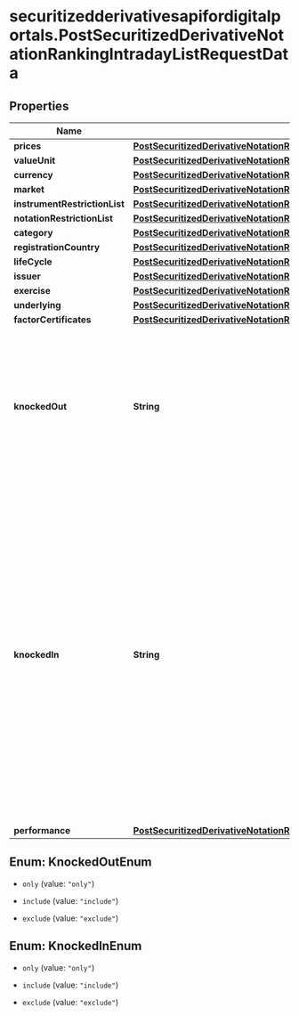 # securitizedderivativesapifordigitalportals.PostSecuritizedDerivativeNotationRankingIntradayListRequestData

## Properties

Name | Type | Description | Notes
------------ | ------------- | ------------- | -------------
**prices** | [**PostSecuritizedDerivativeNotationRankingIntradayListRequestDataPrices**](PostSecuritizedDerivativeNotationRankingIntradayListRequestDataPrices.md) |  | [optional] 
**valueUnit** | [**PostSecuritizedDerivativeNotationRankingIntradayListRequestDataValueUnit**](PostSecuritizedDerivativeNotationRankingIntradayListRequestDataValueUnit.md) |  | [optional] 
**currency** | [**PostSecuritizedDerivativeNotationRankingIntradayListRequestDataCurrency**](PostSecuritizedDerivativeNotationRankingIntradayListRequestDataCurrency.md) |  | [optional] 
**market** | [**PostSecuritizedDerivativeNotationRankingIntradayListRequestDataMarket**](PostSecuritizedDerivativeNotationRankingIntradayListRequestDataMarket.md) |  | 
**instrumentRestrictionList** | [**PostSecuritizedDerivativeNotationRankingIntradayListRequestDataInstrumentRestrictionList**](PostSecuritizedDerivativeNotationRankingIntradayListRequestDataInstrumentRestrictionList.md) |  | [optional] 
**notationRestrictionList** | [**PostSecuritizedDerivativeNotationRankingIntradayListRequestDataNotationRestrictionList**](PostSecuritizedDerivativeNotationRankingIntradayListRequestDataNotationRestrictionList.md) |  | [optional] 
**category** | [**PostSecuritizedDerivativeNotationRankingIntradayListRequestDataCategory**](PostSecuritizedDerivativeNotationRankingIntradayListRequestDataCategory.md) |  | [optional] 
**registrationCountry** | [**PostSecuritizedDerivativeNotationRankingIntradayListRequestDataRegistrationCountry**](PostSecuritizedDerivativeNotationRankingIntradayListRequestDataRegistrationCountry.md) |  | [optional] 
**lifeCycle** | [**PostSecuritizedDerivativeNotationRankingIntradayListRequestDataLifeCycle**](PostSecuritizedDerivativeNotationRankingIntradayListRequestDataLifeCycle.md) |  | [optional] 
**issuer** | [**PostSecuritizedDerivativeNotationRankingIntradayListRequestDataIssuer**](PostSecuritizedDerivativeNotationRankingIntradayListRequestDataIssuer.md) |  | [optional] 
**exercise** | [**PostSecuritizedDerivativeNotationRankingIntradayListRequestDataExercise**](PostSecuritizedDerivativeNotationRankingIntradayListRequestDataExercise.md) |  | [optional] 
**underlying** | [**PostSecuritizedDerivativeNotationRankingIntradayListRequestDataUnderlying**](PostSecuritizedDerivativeNotationRankingIntradayListRequestDataUnderlying.md) |  | [optional] 
**factorCertificates** | [**PostSecuritizedDerivativeNotationRankingIntradayListRequestDataFactorCertificates**](PostSecuritizedDerivativeNotationRankingIntradayListRequestDataFactorCertificates.md) |  | [optional] 
**knockedOut** | **String** | Specifies whether knocked-out securitized derivatives are included in the response. Particularly relevant for knock-out certificates. | Value | Description | | --- | --- | | only | Only knocked-out securitized derivatives are included in the result. | | include | Knocked-out securitized derivatives are included in the result. | | exclude | Knocked-out securitized derivatives are excluded from the result. |   | [optional] [default to &#39;exclude&#39;]
**knockedIn** | **String** | Specifies whether knocked-in securitized derivatives are included in the response. Particularly relevant for bonus certificates but also for securitized derivatives that might have additional protection such as reverse convertible bonds, discount certificates, and capital-protection certificates. | Value | Description | | --- | --- | | only | Only knocked-in securitized derivatives are included in the result. | | include | Knocked-in securitized derivatives are included in the result. | | exclude | Knocked-in securitized derivatives are excluded from the result. |   | [optional] [default to &#39;exclude&#39;]
**performance** | [**PostSecuritizedDerivativeNotationRankingIntradayListRequestDataPerformance**](PostSecuritizedDerivativeNotationRankingIntradayListRequestDataPerformance.md) |  | [optional] 



## Enum: KnockedOutEnum


* `only` (value: `"only"`)

* `include` (value: `"include"`)

* `exclude` (value: `"exclude"`)





## Enum: KnockedInEnum


* `only` (value: `"only"`)

* `include` (value: `"include"`)

* `exclude` (value: `"exclude"`)




